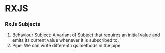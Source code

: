 <h1>RXJS</h1>
<h3>RxJs Subjects</h3>
<ol>
    <li>Behaviour Subject: A variant of Subject that requires an initial value and emits its current value whenever it is subscribed to.</li>
    <li>Pipe: We can write different rxjs methods in the pipe</li>
</ol>
